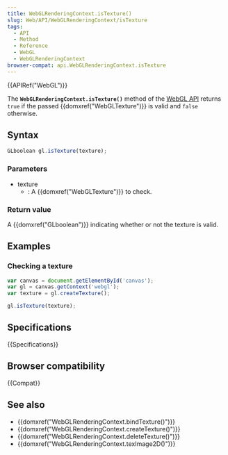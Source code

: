 ```yaml
---
title: WebGLRenderingContext.isTexture()
slug: Web/API/WebGLRenderingContext/isTexture
tags:
  - API
  - Method
  - Reference
  - WebGL
  - WebGLRenderingContext
browser-compat: api.WebGLRenderingContext.isTexture
---
```

{{APIRef("WebGL")}}

The **`WebGLRenderingContext.isTexture()`** method of the [WebGL API](/en-US/docs/Web/API/WebGL_API) returns `true` if the
passed {{domxref("WebGLTexture")}} is valid and `false` otherwise.

## Syntax

```js
GLboolean gl.isTexture(texture);
```

### Parameters

- texture
  - : A {{domxref("WebGLTexture")}} to check.

### Return value

A {{domxref("GLboolean")}} indicating whether or not the texture is valid.

## Examples

### Checking a texture

```js
var canvas = document.getElementById('canvas');
var gl = canvas.getContext('webgl');
var texture = gl.createTexture();

gl.isTexture(texture);
```

## Specifications

{{Specifications}}

## Browser compatibility

{{Compat}}

## See also

- {{domxref("WebGLRenderingContext.bindTexture()")}}
- {{domxref("WebGLRenderingContext.createTexture()")}}
- {{domxref("WebGLRenderingContext.deleteTexture()")}}
- {{domxref("WebGLRenderingContext.texImage2D()")}}
